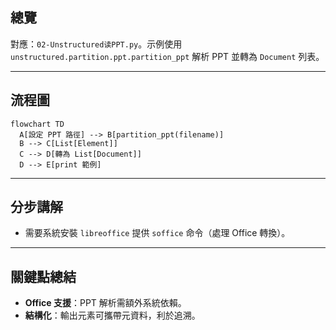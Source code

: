 ## 總覽

對應：`02-Unstructured读PPT.py`。示例使用 `unstructured.partition.ppt.partition_ppt` 解析 PPT 並轉為 `Document` 列表。

---

## 流程圖

```mermaid
flowchart TD
  A[設定 PPT 路徑] --> B[partition_ppt(filename)]
  B --> C[List[Element]]
  C --> D[轉為 List[Document]]
  D --> E[print 範例]
```

---

## 分步講解

- 需要系統安裝 `libreoffice` 提供 `soffice` 命令（處理 Office 轉換）。

---

## 關鍵點總結

- **Office 支援**：PPT 解析需額外系統依賴。
- **結構化**：輸出元素可攜帶元資料，利於追溯。


